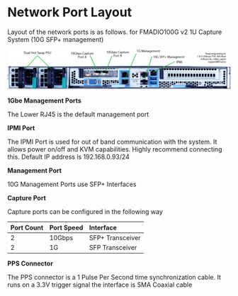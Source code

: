 # Network Port Layout

Layout of the network ports is as follows. for FMADIO100G v2 1U Capture System \(10G SFP+ management\)

![](.gitbook/assets/image%20%2819%29.png)



**1Gbe Management Ports**

The Lower RJ45 is the default management port

**IPMI Port**

The IPMI Port is used for out of band communication with the system. It allows power on/off and KVM capabilities. Highly recommend connecting this. Default IP address is 192.168.0.93/24

**Management Port**

10G Management Ports use SFP+ Interfaces

**Capture Port**

Capture ports can be configured in the following way

| Port Count | Port Speed | Interface |
| :--- | :--- | :--- |
| 2 | 10Gbps | SFP+ Transceiver |
| 2 | 1G | SFP Transceiver |

**PPS Connector**

The PPS connector is a 1 Pulse Per Second time synchronization cable. It runs on a 3.3V trigger signal the interface is SMA Coaxial cable

